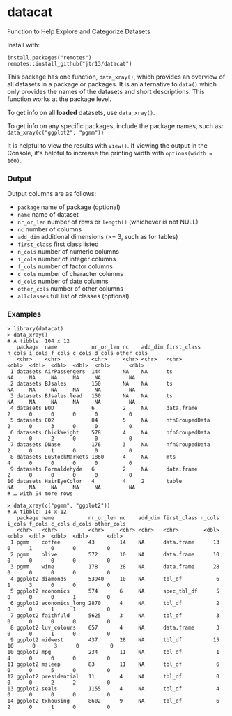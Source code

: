 # datacat
Function to Help Explore and Categorize Datasets

Install with:
```
install.packages("remotes")
remotes::install_github("jtr13/datacat")
```

This package has one function, `data_xray()`, which provides an overview of all datasets in a package or packages. It is an alternative to `data()` which only provides the names of the datasets and short descriptions. This function works at the package level.

To get info on all **loaded** datasets, use `data_xray()`.

To get info on any specific packages, include the package names, such as:
`data_xray(c("ggplot2", "pgmm"))`

It is helpful to view the results with `View()`. If viewing the output in the Console, it's helpful to increase the printing width with `options(width = 100)`.

### Output

Output columns are as follows:

* `package` name of package (optional)
* `name` name of dataset
* `nr_or_len` number of rows or `length()` (whichever is not NULL)
* `nc` number of columns
* `add_dim` additional dimensions (>= 3, such as for tables)
* `first_class` first class listed
* `n_cols` number of numeric columns
* `i_cols` number of integer columns
* `f_cols` number of factor columns
* `c_cols` number of character columns
* `d_cols` number of date columns
* `other_cols` number of other columns
* `allclasses` full list of classes (optional)

### Examples

```
> library(datacat)
> data_xray()
# A tibble: 104 x 12
   package  name           nr_or_len nc    add_dim first_class    n_cols i_cols f_cols c_cols d_cols other_cols
   <chr>    <chr>          <chr>     <chr> <chr>   <chr>           <dbl>  <dbl>  <dbl>  <dbl>  <dbl>      <dbl>
 1 datasets AirPassengers  144       NA    NA      ts                 NA     NA     NA     NA     NA         NA
 2 datasets BJsales        150       NA    NA      ts                 NA     NA     NA     NA     NA         NA
 3 datasets BJsales.lead   150       NA    NA      ts                 NA     NA     NA     NA     NA         NA
 4 datasets BOD            6         2     NA      data.frame          2      0      0      0      0          0
 5 datasets CO2            84        5     NA      nfnGroupedData      2      0      3      0      0          0
 6 datasets ChickWeight    578       4     NA      nfnGroupedData      2      0      2      0      0          0
 7 datasets DNase          176       3     NA      nfnGroupedData      2      0      1      0      0          0
 8 datasets EuStockMarkets 1860      4     NA      mts                 4      0      0      0      0          0
 9 datasets Formaldehyde   6         2     NA      data.frame          2      0      0      0      0          0
10 datasets HairEyeColor   4         4     2       table              NA     NA     NA     NA     NA         NA
# … with 94 more rows
```


```
> data_xray(c("pgmm", "ggplot2"))
# A tibble: 14 x 12
   package name           nr_or_len nc    add_dim first_class n_cols i_cols f_cols c_cols d_cols other_cols
   <chr>   <chr>          <chr>     <chr> <chr>   <chr>        <dbl>  <dbl>  <dbl>  <dbl>  <dbl>      <dbl>
 1 pgmm    coffee         43        14    NA      data.frame      13      0      1      0      0          0
 2 pgmm    olive          572       10    NA      data.frame      10      0      0      0      0          0
 3 pgmm    wine           178       28    NA      data.frame      28      0      0      0      0          0
 4 ggplot2 diamonds       53940     10    NA      tbl_df           6      1      3      0      0          0
 5 ggplot2 economics      574       6     NA      spec_tbl_df      5      0      0      0      1          0
 6 ggplot2 economics_long 2870      4     NA      tbl_df           2      0      0      1      1          0
 7 ggplot2 faithfuld      5625      3     NA      tbl_df           3      0      0      0      0          0
 8 ggplot2 luv_colours    657       4     NA      data.frame       3      0      0      1      0          0
 9 ggplot2 midwest        437       28    NA      tbl_df          15     10      0      3      0          0
10 ggplot2 mpg            234       11    NA      tbl_df           1      4      0      6      0          0
11 ggplot2 msleep         83        11    NA      tbl_df           6      0      0      5      0          0
12 ggplot2 presidential   11        4     NA      tbl_df           0      0      0      2      2          0
13 ggplot2 seals          1155      4     NA      tbl_df           4      0      0      0      0          0
14 ggplot2 txhousing      8602      9     NA      tbl_df           6      2      0      1      0          0
```


